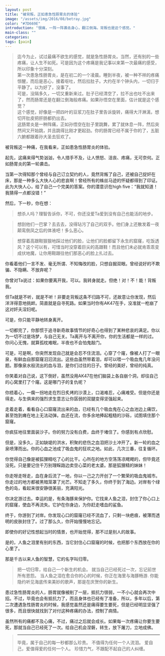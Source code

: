 ```yaml
---
layout: post
title: "被背叛，正如患急性肠胃炎的体验"
image: "/assets/img/2016/08/betray.jpg"
color: "#7D669E"
introduction: "很痛，一阵一阵袭击身心，翻江倒海。背叛也是这个感觉。"
main-class: ""
categories: 
tags: [pain]
---
```

> 迄今为止，试过最痛不欲生的感觉，就是急性肠胃炎。当然，还有别的一些疼痛，让人生不如死。可是因为这个疼痛是我记事以来第一次最痛的感受，所以印象十分深刻。  
> 第一次患急性肠胃炎，是在初二的一个凌晨。睡到半夜，被一种不祥的疼痛惊醒，而后是恶心，接着呕吐，然后拉肚子。大约在半个钟头内，一切归于平静了。以为好了，没事了。  
> 可是，没隔多久，一切又重新来过。肚子已经清空了，拉不出也吐不出来了，然而肠胃还是在翻江倒海般疼痛。如果孙悟空在里面，估计就是这个感觉？  
> 这个感觉，好像是一把四叶的豆浆刀在肚子里告诉旋转，痛得大汗淋漓，想切开肚皮把肝肠都扔出去。  
> 这肠胃炎是一种阵痛，正如孙悟空在肚子里跳舞，累了就休息一阵，然后突然间又开始跳，并且跳得比刚才更起劲。你的肠胃已经不属于你的了，五脏六腑都跟着孙大圣去狂欢了。  

被背叛这一种痛，在我看来，正如患急性肠胃炎的体验。  

起先，这痛来得气势汹汹，令人措手不及，让人愤怒、沮丧、疼痛，无可奈何。正如肠胃炎的第一轮袭击。

当第一次得知那个曾经与自己订立契约的人，竟然背叛了自己，还被自己捉奸在床，那是一种多么大快人心的悲哀啊！曾经所有的蛛丝马迹的怀疑都得到了印证。此为大快人心，给了自己一个完美的答案。你的潜意识在high five：“我就知道！我猜得一点都没错！”

然后，下一秒，你在想：

> 想杀人吗？理智告诉你，不可，你还没爱Ta爱到没有自己也能活的地步。

> 想刮他们一巴掌？去去去，没得玷污了自己的双手。他们身上还散发着一夜颠鸾倒凤之后的体液吧！多么恶心。

> 想穿着高跟鞋狠狠地踩过他们的脸，让他们的脸都留下永生的窟窿，吃饭透风？这个可以有，可惜当时没穿着巨尖的高跟鞋！而且他们未必就肯乖乖变成伏地魔，让你用鞋跟往他们那恶心的脸上扎过去。

你看着他们一言不发、毫无所谓、不知悔改的脸，只想自掘双眼。曾经说好的不欺骗、不隐瞒、不放弃呢？

你曾对Ta说过：如果你要离开我，可以。我转身就走。但绝！对！不！能！背叛我。

但Ta就是不听，就是不听！非要走背叛这条不归路不可，还故意让你发现，然后洋洋得意地挑衅。简直就是自寻死路。如果当时你有AK47在手，没准就一枪崩了这对奸夫淫妇呢。

可是，你只能平静地转身离开。

一切都完了，你那惯于追寻新奇故事情节的好奇心也得到了某种悲哀的满足。你以为一切不过是场梦，与自己无关。Ta离开与不离开你，你的生活都是一样的过。你问心无愧，就算孤枕难眠，半夜也不会怕鬼敲门。

可是，可是啊，你突然发现自己就是会忍不住流泪。心穿了个窿，像被人打了一眼泉，有鲜血自那窟窿汩汩流出。这些血虽然带着泪，却可以喂一个吸血鬼几年没问题。那像泉水般流出的血与泪，是你们过往的日子。曾经的美好，曾经的纯真。

你笑着对自己说，这下倒好，虽然没用AK47在他们脑袋上各自崩个洞，却往自己的心窝里打了个窿。这是哪门子的复仇呢？

你捂着心，一瘸一拐地走在烈日炙烤的沙漠上，口渴难忍，心痛难受。但是你还是得走。与生俱来的强烈求生意志让你孱弱的双腿变得坚强起来。

走着走着，看看自心口窟窿流出来的血，已经有几个吸血鬼在心之血池边上痛饮，甚至饱到瘫在地上无法动弹。血还在流，你多余地捧起粗糙的沙砾，试图填住那个窟窿。

你疯狂地往里面装沙子。你的努力没有白费，血终于堵住了。你感到有点欣慰。

但是，没多久，正如缺堤的洪水，积聚的悲伤之血泪把沙土冲开了。新一轮的血之泉喷薄而出。你的心血之池成了吸血鬼的狂欢之地。如此，几次三番，往复循环。

你觉得自己像是被狐狸精吃了心的比干。心所在的地方空荡荡凉飕飕的，但毕竟还没死。只是要记住千万别理睬路边卖空心菜的老太婆。那是狐狸精的妹妹！

你走呀走呀走，血在身后流了一地，你以一己之力开创了一个繁荣的吸血鬼城市。你走过的地方都被黑暗笼罩了光芒。不知走了多久，你终于到了海边。对岸有个绿色的岛，看起来很安静很美丽，充满阳光。

你决定游过去。幸运的是，有条海豚来保护你。它找来人鱼之泪，封住了你心口上的窟窿，使血不再流失。它护在你身边，为你赶走嗜血的鲨鱼。

终于，你游到了对岸。你发现心口的窟窿已经不流血了，只剩一块疤痕，被薄而透明的皮肤封住了。过了那么久，你开始慢慢地忘记。

即使你的好记性想起当时的情景，也开始觉得，那不过是别人的故事。

是的，人鱼之泪里有别的东西，当它封住心口窟窿的时候，也把那个东西放在你的心里了。

那是千古以来人鱼的智慧，它的名字叫归零。

> 把一切归零，给自己一个新生的机会。
> 就当自己已经死过一次，忘记前世所有恩怨。
> 当人鱼之泪在愈合你的心的时候，你正在海里与海豚畅游.
> 你能隐约听见海底传来美妙的歌声，那是在庆贺你的新生。


患过急性肠胃炎的人，肠胃就像被削了一层，抵抗力很弱，一不小心就会再次中招。不过，毕竟也会有抵抗力了，而且身体也已经有了准备，所以，多年以后，第二次遭遇急性肠胃炎的时候，我感觉虽然还是痛得要生要死，但是已经明显坚强了很多，而且很快就找到了对付这种疼痛的办法，控制了病情。

虽然所有的痛都不及心痛，不过，痛过之后就会成长。如果每一次疼痛让你要生要死，那就当自己已经死了一次。给自己机会涅磐，转生，放下屠刀，立地成佛。

> ***************
> 毕竟，属于自己的每一秒都那么珍贵。
> 不值得为任何一个人流泪。
> 爱自己，爱值得爱的任何一个人。
> 珍惜力气，不跟配不起自己的人纠缠。




